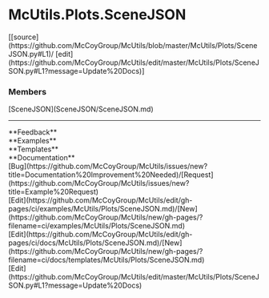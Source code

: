 # <a id="McUtils.Plots.SceneJSON">McUtils.Plots.SceneJSON</a> 
<div class="docs-source-link" markdown="1">
[[source](https://github.com/McCoyGroup/McUtils/blob/master/McUtils/Plots/SceneJSON.py#L1)/
[edit](https://github.com/McCoyGroup/McUtils/edit/master/McUtils/Plots/SceneJSON.py#L1?message=Update%20Docs)]
</div>
    


### Members
<div class="container alert alert-secondary bg-light">
  <div class="row">
   <div class="col" markdown="1">
[SceneJSON](SceneJSON/SceneJSON.md)   
</div>
   <div class="col" markdown="1">
   
</div>
   <div class="col" markdown="1">
   
</div>
</div>
</div>













---


<div markdown="1" class="text-secondary">
<div class="container">
  <div class="row">
   <div class="col" markdown="1">
**Feedback**   
</div>
   <div class="col" markdown="1">
**Examples**   
</div>
   <div class="col" markdown="1">
**Templates**   
</div>
   <div class="col" markdown="1">
**Documentation**   
</div>
   <div class="col" markdown="1">
   
</div>
   <div class="col" markdown="1">
   
</div>
   <div class="col" markdown="1">
   
</div>
</div>
  <div class="row">
   <div class="col" markdown="1">
[Bug](https://github.com/McCoyGroup/McUtils/issues/new?title=Documentation%20Improvement%20Needed)/[Request](https://github.com/McCoyGroup/McUtils/issues/new?title=Example%20Request)   
</div>
   <div class="col" markdown="1">
[Edit](https://github.com/McCoyGroup/McUtils/edit/gh-pages/ci/examples/McUtils/Plots/SceneJSON.md)/[New](https://github.com/McCoyGroup/McUtils/new/gh-pages/?filename=ci/examples/McUtils/Plots/SceneJSON.md)   
</div>
   <div class="col" markdown="1">
[Edit](https://github.com/McCoyGroup/McUtils/edit/gh-pages/ci/docs/McUtils/Plots/SceneJSON.md)/[New](https://github.com/McCoyGroup/McUtils/new/gh-pages/?filename=ci/docs/templates/McUtils/Plots/SceneJSON.md)   
</div>
   <div class="col" markdown="1">
[Edit](https://github.com/McCoyGroup/McUtils/edit/master/McUtils/Plots/SceneJSON.py#L1?message=Update%20Docs)   
</div>
   <div class="col" markdown="1">
   
</div>
   <div class="col" markdown="1">
   
</div>
   <div class="col" markdown="1">
   
</div>
</div>
</div>
</div>